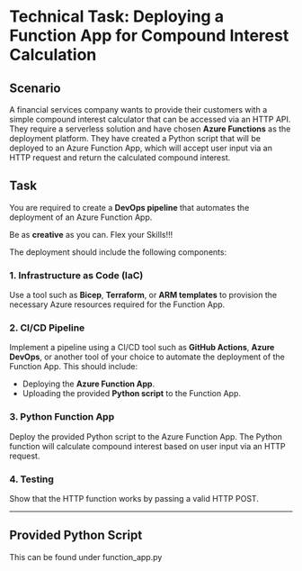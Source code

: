 # Technical Task: Deploying a Function App for Compound Interest Calculation

## Scenario

A financial services company wants to provide their customers with a simple compound interest calculator that can be accessed via an HTTP API. They require a serverless solution and have chosen **Azure Functions** as the deployment platform. They have created a Python script that will be deployed to an Azure Function App, which will accept user input via an HTTP request and return the calculated compound interest.

## Task

You are required to create a **DevOps pipeline** that automates the deployment of an Azure Function App. 

Be as **creative** as you can. Flex your Skills!!!

The deployment should include the following components:

### 1. **Infrastructure as Code (IaC)**
Use a tool such as **Bicep**, **Terraform**, or **ARM templates** to provision the necessary Azure resources required for the Function App.

### 2. **CI/CD Pipeline**
Implement a pipeline using a CI/CD tool such as **GitHub Actions**, **Azure DevOps**, or another tool of your choice to automate the deployment of the Function App. This should include:

- Deploying the **Azure Function App**.
- Uploading the provided **Python script** to the Function App.

### 3. **Python Function App**
Deploy the provided Python script to the Azure Function App. The Python function will calculate compound interest based on user input via an HTTP request.

### 4. **Testing**
Show that the HTTP function works by passing a valid HTTP POST.

---

## Provided Python Script
This can be found under function_app.py